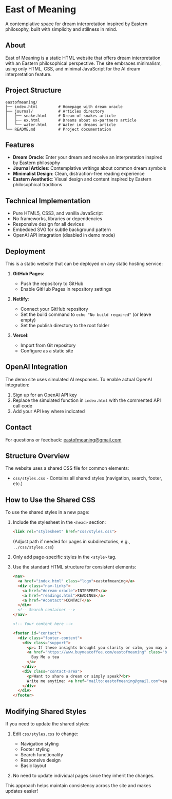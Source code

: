 # East of Meaning

A contemplative space for dream interpretation inspired by Eastern philosophy, built with simplicity and stillness in mind.

## About

East of Meaning is a static HTML website that offers dream interpretation with an Eastern philosophical perspective. The site embraces minimalism, using only HTML, CSS, and minimal JavaScript for the AI dream interpretation feature.

## Project Structure

```
eastofmeaning/
├── index.html         # Homepage with dream oracle
├── journal/           # Articles directory
│   ├── snake.html     # Dream of snakes article
│   ├── ex.html        # Dreams about ex-partners article 
│   └── water.html     # Water in dreams article
└── README.md          # Project documentation
```

## Features

- **Dream Oracle**: Enter your dream and receive an interpretation inspired by Eastern philosophy
- **Journal Articles**: Contemplative writings about common dream symbols
- **Minimalist Design**: Clean, distraction-free reading experience
- **Eastern Aesthetic**: Visual design and content inspired by Eastern philosophical traditions

## Technical Implementation

- Pure HTML5, CSS3, and vanilla JavaScript
- No frameworks, libraries or dependencies
- Responsive design for all devices
- Embedded SVG for subtle background pattern
- OpenAI API integration (disabled in demo mode)

## Deployment

This is a static website that can be deployed on any static hosting service:

1. **GitHub Pages**:
   - Push the repository to GitHub
   - Enable GitHub Pages in repository settings

2. **Netlify**:
   - Connect your GitHub repository
   - Set the build command to `echo "No build required"` (or leave empty)
   - Set the publish directory to the root folder

3. **Vercel**:
   - Import from Git repository
   - Configure as a static site

## OpenAI Integration

The demo site uses simulated AI responses. To enable actual OpenAI integration:

1. Sign up for an OpenAI API key
2. Replace the simulated function in `index.html` with the commented API call code
3. Add your API key where indicated

## Contact

For questions or feedback: eastofmeaning@gmail.com

## Structure Overview

The website uses a shared CSS file for common elements:

- `css/styles.css` - Contains all shared styles (navigation, search, footer, etc.)

## How to Use the Shared CSS

To use the shared styles in a new page:

1. Include the stylesheet in the `<head>` section:
   ```html
   <link rel="stylesheet" href="css/styles.css">
   ```
   (Adjust path if needed for pages in subdirectories, e.g., `../css/styles.css`)

2. Only add page-specific styles in the `<style>` tag.

3. Use the standard HTML structure for consistent elements:
   ```html
   <nav>
     <a href="index.html" class="logo">eastofmeaning</a>
     <div class="nav-links">
       <a href="#dream-oracle">INTERPRET</a>
       <a href="readings.html">READINGS</a>
       <a href="#contact">CONTACT</a>
     </div>
     <!-- Search container -->
   </nav>
   
   <!-- Your content here -->
   
   <footer id="contact">
     <div class="footer-content">
       <div class="support">
         <p>☕️ If these insights brought you clarity or calm, you may offer me tea 🍵</p>
         <a href="https://www.buymeacoffee.com/eastofmeaning" class="buymeacoffee">
           Buy Me a tea
         </a>
       </div>
       <div class="contact-area">
         <p>Want to share a dream or simply speak?<br>
         Write me anytime: <a href="mailto:eastofmeaning@gmail.com">eastofmeaning@gmail.com</a></p>
       </div>
     </div>
   </footer>
   ```

## Modifying Shared Styles

If you need to update the shared styles:

1. Edit `css/styles.css` to change:
   - Navigation styling
   - Footer styling 
   - Search functionality
   - Responsive design
   - Basic layout

2. No need to update individual pages since they inherit the changes.

This approach helps maintain consistency across the site and makes updates easier! 